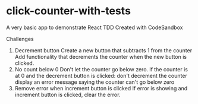 # click-counter-with-tests
A very basic app to demonstrate React TDD Created with CodeSandbox

Challenges
1. Decrement button
Create a new button that subtracts 1 from the counter
Add functionality that decrements the counter when the new button is clicked.
2. No count below 0
Don't let the counter go below zero.
if the counter is at 0 and the decrement button is clicked:
don't decrement the counter
display an error message saying the counter can't go below zero
3. Remove error when increment button is clicked
If error is showing and increment button is clicked, clear the error.
